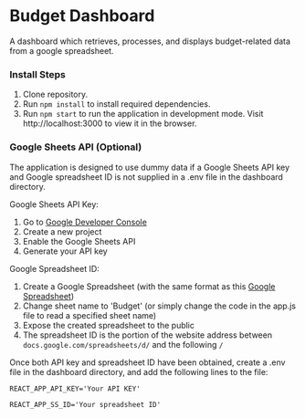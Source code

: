# Budget Dashboard

A dashboard which retrieves, processes, and displays budget-related data from a google spreadsheet.

### Install Steps

1. Clone repository.
2. Run ```npm install``` to install required dependencies.
3. Run ```npm start``` to run the application in development mode. Visit http://localhost:3000 to view it in the browser.

### Google Sheets API (Optional)

The application is designed to use dummy data if a Google Sheets API key and Google spreadsheet ID is not supplied in a .env file
in the dashboard directory.

Google Sheets API Key:
1. Go to [Google Developer Console](https://console.developers.google.com/apis)
2. Create a new project
3. Enable the Google Sheets API
3. Generate your API key

Google Spreadsheet ID:
1. Create a Google Spreadsheet (with the same format as this [Google Spreadsheet](https://docs.google.com/spreadsheets/d/1x6IFOL0hs8CSlq7oARXT3tvIanBJlYNZqbvAGDOM9sI))
2. Change sheet name to 'Budget' (or simply change the code in the app.js file to read a specified sheet name)
2. Expose the created spreadsheet to the public
3. The spreadsheet ID is the portion of the website address between ```docs.google.com/spreadsheets/d/``` and the following ```/```

Once both API key and spreadsheet ID have been obtained, create a .env file in the dashboard directory, and add the following
lines to the file:

```REACT_APP_API_KEY='Your API KEY'```

```REACT_APP_SS_ID='Your spreadsheet ID'```
 
